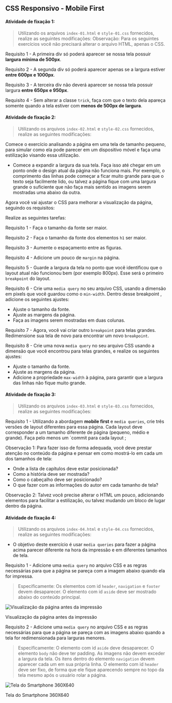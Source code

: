 ## CSS Responsivo - Mobile First


#### Atividade de fixação 1:
> Utilizando os arquivos `index-01.html` e `style-01.css` fornecidos, realize as seguintes modificações:
> Observação: Para os seguintes exercícios você não precisará alterar o arquivo HTML, apenas o CSS.

Requisito 1 - A primeira div só poderá aparecer se nossa tela possuir **largura mínima de 500px**.

Requisito 2 - A segunda div só poderá aparecer apenas se a largura estiver **entre 600px e 1000px**.

Requisito 3 - A terceira div não deverá aparecer se nossa tela possuir largura **entre 650px e 950px**.

Requisito 4 - Sem alterar a classe `trick`, faça com que o texto dela apareça somente quando a tela estiver com **menos de 500px de largura**.


#### Atividade de fixação 2:
> Utilizando os arquivos `index-02.html` e `style-02.css` fornecidos, realize as seguintes modificações:

Comece o exercício analisando a página em uma tela de tamanho pequeno, para simular como ela pode parecer em um dispositivo móvel e faça uma estilização visando essa utilização.

* Comece a expandir a largura da sua tela. Faça isso até chegar em um ponto onde o design atual da página não funciona mais. Por exemplo, o comprimento das linhas pode começar a ficar muito grande para que o texto seja facilmente lido, ou talvez a página fique com uma largura grande o suficiente que não faça mais sentido as imagens serem mostradas uma abaixo da outra.

Agora você vai ajustar o CSS para melhorar a visualização da página, seguindo os requisitos:

Realize as seguintes tarefas:

Requisito 1 - Faça o tamanho da fonte ser maior.

Requisito 2 - Faça o tamanho da fonte dos elementos `h1` ser maior.

Requisito 3 - Aumente o espaçamento entre as figuras.

Requisito 4 - Adicione um pouco de `margin` na página.

Requisito 5 - Guarde a largura da tela no ponto que você identificou que o layout atual não funcionou bem (por exemplo 800px). Esse será o primeiro `breakpoint` do layout. 

Requisito 6 - Crie uma `media query` no seu arquivo CSS, usando a dimensão em pixels que você guardou como o `min-width`. Dentro desse breakpoint , adicione os seguintes ajustes:

* Ajuste o tamanho da fonte.
* Ajuste as margens da página.
* Faça as imagens serem mostradas em duas colunas.

Requisito 7 - Agora, você vai criar outro `breakpoint` para telas grandes. Redimensione sua tela de novo para encontrar um novo `breakpoint`.

Requisito 8 - Crie uma nova `media query` no seu arquivo CSS usando a dimensão que você encontrou para telas grandes, e realize os seguintes ajustes:

* Ajuste o tamanho da fonte.
* Ajuste as margens da página.
* Adicione a propriedade `max-width` à página, para garantir que a largura das linhas não fique muito grande.


#### Atividade de fixação 3:
> Utilizando os arquivos `index-03.html` e `style-03.css` fornecidos, realize as seguintes modificações:

Requisito 1 - Utilizando a abordagem **mobile first** e `media queries`, crie três versões de layout diferentes para essa página. Cada layout deve corresponder a um tamanho diferente de página (pequeno, médio e grande). Faça pelo menos um `commit para cada layout ;
 
Observação 1: Para fazer isso de forma adequada, você deve prestar atenção no conteúdo da página e pensar em como mostrá-lo em cada um dos tamanhos de tela:

* Onde a lista de capítulos deve estar posicionada?
* Como a história deve ser mostrada?
* Como o cabeçalho deve ser posicionado?
* O que fazer com as informações do autor em cada tamanho de tela?

Observação 2: Talvez você precise alterar o HTML um pouco, adicionando elementos para facilitar a estilização, ou talvez mudando um bloco de lugar dentro da página.


#### Atividade de fixação 4:
> Utilizando os arquivos `index-04.html` e `style-04.css` fornecidos, realize as seguintes modificações:

* O objetivo deste exercício é usar `media queries` para fazer a página acima parecer diferente na hora da impressão e em diferentes tamanhos de tela.

Requisito 1 -  Adicione uma `media query` no arquivo CSS e as regras necessárias para que a página se pareça com a imagem abaixo quando ela for impressa.

> Especificamente:
> Os elementos com id `header`, `navigation` e `footer` devem desaparecer.
> O elemento com id `aside` deve ser mostrado abaixo do conteúdo principal.

![Visualização da página antes da impressão](https://s3.us-east-2.amazonaws.com/assets.app.betrybe.com/fundamentals/css-responsive/images/exercise_3_before_print-2d4180a7f515daebab4ee1c78fe51cfd.png)

Visualização da página antes da impressão

Requisito 2 -  Adicione uma `media query` no arquivo CSS e as regras necessárias para que a página se pareça com as imagens abaixo quando a tela for redimensionada para larguras menores. 

> Especificamente:
> O elemento com id `aside` deve desaparecer.
> O elemento `body` não deve ter padding.
> As imagens não devem exceder a largura da tela.
> Os itens dentro do elemento `navigation` devem aparecer cada um em sua própria linha.
> O elemento com id `header` deve ser fixo, de forma que ele fique aparecendo sempre no topo da tela mesmo após o usuário rolar a página.

![Tela do Smartphone 360X640](https://s3.us-east-2.amazonaws.com/assets.app.betrybe.com/fundamentals/css-responsive/images/exercise_3_before_android-a59ce8b1d1a965e51c661e0999db28bb.png)

Tela do Smartphone 360X640
